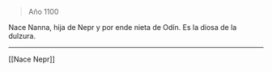 > Año 1100

Nace Nanna, hija de Nepr y por ende nieta de Odín. Es la diosa de la dulzura.

---

[[Nace Nepr]]